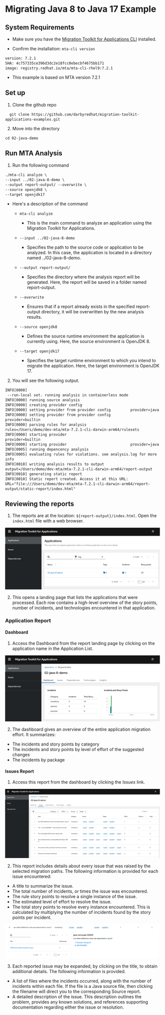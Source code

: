 # Migrating Java 8 to Java 17 Example

## System Requirements

* Make sure you have the [Migration Toolkit for Applications CLI](https://docs.redhat.com/en/documentation/migration_toolkit_for_applications/7.2/html-single/cli_guide/index#installing-cli-tool_cli-guide) installed.

* Confirm the installation: `mta-cli version`

```
version: 7.2.1
SHA: 4c757335ce396d3dc2e18fcc0ebecbf4675bb171
image: registry.redhat.io/mta/mta-cli-rhel9:7.2.1
```

* This example is based on MTA version 7.2.1

## Set up

1. Clone the github repo

```
  git clone https://github.com/darbyredhat/migration-toolkit-applications-examples.git
```

2. Move into the directory

```
cd 02-java-demo
```
## Run MTA Analysis

1. Run the following command

```
./mta-cli analyze \
--input ../02-java-8-demo \
--output report-output/ --overwrite \
--source openjdk8 \
--target openjdk17
```

* Here's a description of the command

  * `mta-cli analyze`
    * This is the main command to analyze an application using the Migration Toolkit for Applications.

  * `--input ../02-java-8-demo`
    * Specifies the path to the source code or application to be analyzed. In this case, the application is located in a directory named ../02-java-8-demo.

  * `--output report-output/`
    * Specifies the directory where the analysis report will be generated. Here, the report will be saved in a folder named report-output.

  * `--overwrite`
    * Ensures that if a report already exists in the specified report-output directory, it will be overwritten by the new analysis results.

  * `--source openjdk8`
    * Defines the source runtime environment the application is currently using.  Here, the source environment is OpenJDK 8.

  * `--target openjdk17`
    * Specifies the target runtime environment to which you intend to migrate the application. Here, the target environment is OpenJDK 17.

2. You will see the following output.

```
INFO[0000]
 --run-local set. running analysis in containerless mode
INFO[0000] running source analysis
INFO[0000] creating provider config
INFO[0000] setting provider from provider config         provider=java
INFO[0000] setting provider from provider config         provider=builtin
INFO[0000] parsing rules for analysis                    rules=/Users/demo/dev-mta/mta-7.2.1-cli-darwin-arm64/rulesets
INFO[0000] starting provider                             provider=builtin
INFO[0000] starting provider                             provider=java
INFO[0005] running depencency analysis
INFO[0005] evaluating rules for violations. see analysis.log for more info
INFO[0010] writing analysis results to output            output=/Users/demo/dev-mta/mta-7.2.1-cli-darwin-arm64/report-output
INFO[0010] generating static report
INFO[0010] Static report created. Access it at this URL:  URL="file:///Users/demo/dev-mta/mta-7.2.1-cli-darwin-arm64/report-output/static-report/index.html"
```


## Reviewing the reports

1. The reports are at the location: `${report-output}/index.html`. Open the `index.html` file with a web browser.

![Landing Page - Applications List](images/landing-page-applications-list.png)

2. This opens a landing page that lists the applications that were processed. Each row contains a high-level overview of the story points, number of incidents, and technologies encountered in that application.

### Application Report

#### Dashboard 

1. Access the Dashboard from the report landing page by clicking on the application name in the Application List.

![Dashboard Report](images/dashboard-report.png)

2. The dashboard gives an overview of the entire application migration effort. It summarizes:
* The incidents and story points by category
* The incidents and story points by level of effort of the suggested changes
* The incidents by package

#### Issues Report

1. Access this report from the dashboard by clicking the *Issues* link.

![Issues Report](images/issues-report.png)

2. This report includes details about every issue that was raised by the selected migration paths. The following information is provided for each issue encountered:
* A title to summarize the issue.
* The total number of incidents, or times the issue was encountered.
* The rule story points to resolve a single instance of the issue.
* The estimated level of effort to resolve the issue.
* The total story points to resolve every instance encountered. This is calculated by multiplying the number of incidents found by the story points per incident.

![Expanded Issue](images/expanded-issue.png)

3. Each reported issue may be expanded, by clicking on the title, to obtain additional details. The following information is provided.
  * A list of files where the incidents occurred, along with the number of incidents within each file. If the file is a Java source file, then clicking the filename will direct you to the corresponding Source report.
  * A detailed description of the issue. This description outlines the problem, provides any known solutions, and references supporting documentation regarding either the issue or resolution.
